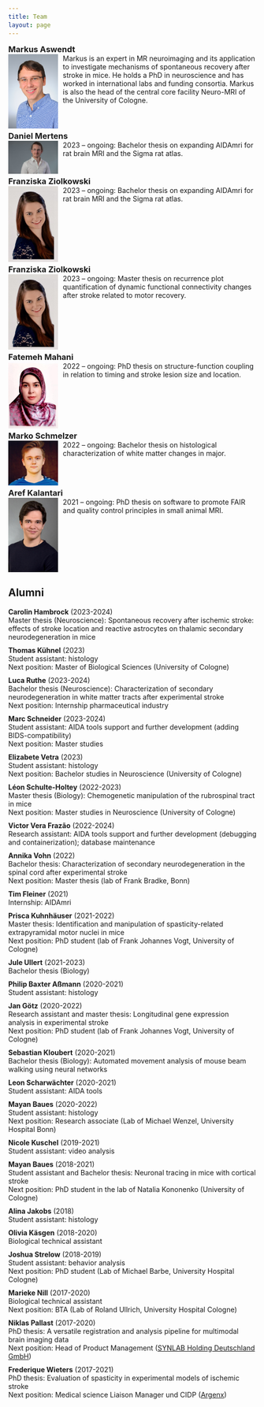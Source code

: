 ```yaml
---
title: Team
layout: page
---
```

<style>
    h3 {
        margin-bottom: 0;
        margin-top: 0;
    }
    .clearfix::after {
        content: ""; 
        clear: both; 
        display: table;
    }
    .team-member {
        margin-bottom: 5px;
    }
    .team-member img {
        margin-right: 10px;
    }
    .alumni-entry {
        margin-bottom: 10px;
    }
    .alumni-entry b {
        display: inline-block;
    }
    .alumni-entry .year {
        display: inline;
    }
</style>

### Markus Aswendt
<div class="clearfix team-member">
    <img src="img/aswendt_markus_MFK_5702_corrected_small.JPG"
         alt="Testimage"
         style="width: 20%; height: auto; float: left;" />
    Markus is an expert in MR neuroimaging and its application to investigate mechanisms of spontaneous recovery after stroke in mice. He holds a PhD in neuroscience and has worked in international labs and funding consortia. Markus is also the head of the central core facility Neuro-MRI of the University of Cologne.
</div>

### Daniel Mertens
<div class="clearfix team-member">
    <img src="img/Daniel_Mertens_2023.jpg"
         alt="Testimage"
         style="width: 20%; height: auto; float: left;" />
    2023 – ongoing: Bachelor thesis on expanding AIDAmri for rat brain MRI and the Sigma rat atlas.
</div>

### Franziska Ziolkowski
<div class="clearfix team-member">
    <img src="img/Franziska_2022-12-14 09.30.06.jpg"
         alt="Testimage"
                  style="width: 20%; height: auto; float: left;" />
    2023 – ongoing: Bachelor thesis on expanding AIDAmri for rat brain MRI and the Sigma rat atlas.
</div>

### Franziska Ziolkowski
<div class="clearfix team-member">
    <img src="img/Franziska_2022-12-14 09.30.06.jpg"
         alt="Testimage"
         style="width: 20%; height: auto; float: left;" />
    2023 – ongoing: Master thesis on recurrence plot quantification of dynamic functional connectivity changes after stroke related to motor recovery.
</div>

### Fatemeh Mahani
<div class="clearfix team-member">
    <img src="img/FatemehMahani.jpg"
         alt="Testimage"
         style="width: 20%; height: auto; float: left;" />
    2022 – ongoing: PhD thesis on structure-function coupling in relation to timing and stroke lesion size and location.
</div>

### Marko Schmelzer
<div class="clearfix team-member">
    <img src="img/Marko_2022-12-14 09.27.52.jpg"
         alt="Testimage"
         style="width: 20%; height: auto; float: left;" />
    2022 – ongoing: Bachelor thesis on histological characterization of white matter changes in major.
</div>

### Aref Kalantari
<div class="clearfix team-member">
    <img src="img/Aref_Kalantari.jpeg"
         alt="Testimage"
         style="width: 20%; height: auto; float: left;" />
    2021 – ongoing: PhD thesis on software to promote FAIR and quality control principles in small animal MRI.
</div>

## Alumni

<div class="alumni-entry">
    <b>Carolin Hambrock</b><span class="year"> (2023-2024)</span><br>
    Master thesis (Neuroscience): Spontaneous recovery after ischemic stroke: effects of stroke location and reactive astrocytes on thalamic secondary neurodegeneration in mice<br>
</div>

<div class="alumni-entry">
    <b>Thomas Kühnel</b><span class="year"> (2023)</span><br>
    Student assistant: histology<br>
    Next position: Master of Biological Sciences (University of Cologne)
</div>

<div class="alumni-entry">
    <b>Luca Ruthe</b><span class="year"> (2023-2024)</span><br>
    Bachelor thesis (Neuroscience): Characterization of secondary neurodegeneration in white matter tracts after experimental stroke<br>
    Next position: Internship pharmaceutical industry
</div>

<div class="alumni-entry">
    <b>Marc Schneider</b><span class="year"> (2023-2024)</span><br>
    Student assistant: AIDA tools support and further development (adding BIDS-compatibility)<br>
    Next position: Master studies
</div>

<div class="alumni-entry">
    <b>Elizabete Vetra</b><span class="year"> (2023)</span><br>
    Student assistant: histology<br>
    Next position: Bachelor studies in Neuroscience (University of Cologne)
</div>

<div class="alumni-entry">
    <b>Léon Schulte-Holtey</b><span class="year"> (2022-2023)</span><br>
    Master thesis (Biology): Chemogenetic manipulation of the rubrospinal tract in mice<br>
    Next position: Master studies in Neuroscience (University of Cologne)
</div>

<div class="alumni-entry">
    <b>Victor Vera Frazão</b><span class="year"> (2022-2024)</span><br>
    Research assistant: AIDA tools support and further development (debugging and containerization); database maintenance<br>
</div>

<div class="alumni-entry">
    <b>Annika Vohn</b><span class="year"> (2022)</span><br>
    Bachelor thesis: Characterization of secondary neurodegeneration in the spinal cord after experimental stroke<br>
    Next position: Master thesis (lab of Frank Bradke, Bonn)
</div>

<div class="alumni-entry">
    <b>Tim Fleiner</b><span class="year"> (2021)</span><br>
    Internship: AIDAmri<br>
</div>

<div class="alumni-entry">
    <b>Prisca Kuhnhäuser</b><span class="year"> (2021-2022)</span><br>
    Master thesis: Identification and manipulation of spasticity-related extrapyramidal motor nuclei in mice<br>
    Next position: PhD student (lab of Frank Johannes Vogt, University of Cologne)
</div>

<div class="alumni-entry">
    <b>Jule Ullert</b><span class="year"> (2021-2023)</span><br>
    Bachelor thesis (Biology)<br>
</div>

<div class="alumni-entry">
    <b>Philip Baxter Aßmann</b><span class="year"> (2020-2021)</span><br>
    Student assistant: histology<br>
</div>

<div class="alumni-entry">
    <b>Jan Götz</b><span class="year"> (2020-2022)</span><br>
    Research assistant and master thesis: Longitudinal gene expression analysis in experimental stroke<br>
    Next position: PhD student (lab of Frank Johannes Vogt, University of Cologne)
</div>

<div class="alumni-entry">
    <b>Sebastian Kloubert</b><span class="year"> (2020-2021)</span><br>
    Bachelor thesis (Biology): Automated movement analysis of mouse beam walking using neural networks<br>
</div>

<div class="alumni-entry">
    <b>Leon Scharwächter</b><span class="year"> (2020-2021)</span><br>
    Student assistant: AIDA tools<br>
</div>

<div class="alumni-entry">
    <b>Mayan Baues</b><span class="year"> (2020-2022)</span><br>
    Student assistant: histology<br>
    Next position: Research associate (Lab of Michael Wenzel, University Hospital Bonn)
</div>

<div class="alumni-entry">
    <b>Nicole Kuschel</b><span class="year"> (2019-2021)</span><br>
    Student assistant: video analysis<br>
</div>

<div class="alumni-entry">
    <b>Mayan Baues</b><span class="year"> (2018-2021)</span><br>
    Student assistant and Bachelor thesis: Neuronal tracing in mice with cortical stroke<br>
    Next position: PhD student in the lab of Natalia Kononenko (University of Cologne)
</div>

<div class="alumni-entry">
    <b>Alina Jakobs</b><span class="year"> (2018)</span><br>
    Student assistant: histology<br>
</div>

<div class="alumni-entry">
    <b>Olivia Käsgen</b><span class="year"> (2018-2020)</span><br>
    Biological technical assistant<br>
</div>

<div class="alumni-entry">
    <b>Joshua Strelow</b><span class="year"> (2018-2019)</span><br>
    Student assistant: behavior analysis<br>
    Next position: PhD student (Lab of Michael Barbe, University Hospital Cologne)
</div>

<div class="alumni-entry">
    <b>Marieke Nill</b><span class="year"> (2017-2020)</span><br>
    Biological technical assistant<br>
    Next position: BTA (Lab of Roland Ullrich, University Hospital Cologne)
</div>

<div class="alumni-entry">
    <b>Niklas Pallast</b><span class="year"> (2017-2020)</span><br>
    PhD thesis: A versatile registration and analysis pipeline for multimodal brain imaging data<br>
    Next position: Head of Product Management (<a href="https://www.synlab.de/" title="SYNLAB Holding Deutschland GmbH">SYNLAB Holding Deutschland GmbH</a>)
</div>

<div class="alumni-entry">
    <b>Frederique Wieters</b><span class="year"> (2017-2021)</span><br>
    PhD thesis: Evaluation of spasticity in experimental models of ischemic stroke<br>
    Next position: Medical science Liaison Manager und CIDP (<a href="https://www.argenx.de/" title="Argenx">Argenx</a>)
</div>
